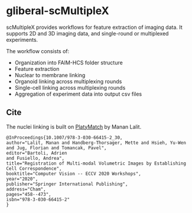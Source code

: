 # gliberal-scMultipleX
scMultipleX provides workflows for feature extraction of imaging data. It supports 2D and 3D imaging data, and single-round or multiplexed experiments.

The workflow consists of:
- Organization into FAIM-HCS folder structure
- Feature extraction 
- Nuclear to membrane linking
- Organoid linking across multiplexing rounds 
- Single-cell linking across multiplexing rounds 
- Aggregation of experiment data into output csv files

## Cite
The nuclei linking is built on [PlatyMatch](https://github.com/juglab/PlatyMatch) by Manan Lalit.
```text
@InProceedings{10.1007/978-3-030-66415-2_30,
author="Lalit, Manan and Handberg-Thorsager, Mette and Hsieh, Yu-Wen and Jug, Florian and Tomancak, Pavel",
editor="Bartoli, Adrien
and Fusiello, Andrea",
title="Registration of Multi-modal Volumetric Images by Establishing Cell Correspondence",
booktitle="Computer Vision -- ECCV 2020 Workshops",
year="2020",
publisher="Springer International Publishing",
address="Cham",
pages="458--473",
isbn="978-3-030-66415-2"
}
```
